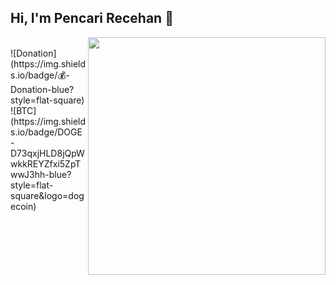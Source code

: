 <h2> Hi, I'm Pencari Recehan 👋</h2>
<img align='right' src="https://github-readme-stats.vercel.app/api?username=yocky12k&show_icons=true&theme=radical" width="380">
<br>
![Donation](https://img.shields.io/badge/💰-Donation-blue?style=flat-square)
<br>
![BTC](https://img.shields.io/badge/DOGE-D73qxjHLD8jQpWwkkREYZfxi5ZpTwwJ3hh-blue?style=flat-square&logo=dogecoin)
